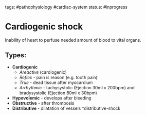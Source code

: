 tags: #pathophysiology #cardiac-system 
status: #inprogress 
# Cardiogenic shock
Inability of heart to perfuse needed amount of blood to vital organs.

## Types:
- **Cardiogenic**
	- *Areactive* (cardiogenic)
	- *Reflex* - pain is reason (e.g. tooth pain)
	- *True* - dead tissue after myocardium
	- *Arrhythmic* - tachysystolic (Ejection 30ml x 200bpm) and bradysystolic (Ejection 80ml x 30bpm)
- **Hypovolemic** - develops after bleeding
- **Obstructive** - after thrombosis
- **Distributive** - dilatation of vessels ^distributive-shock
